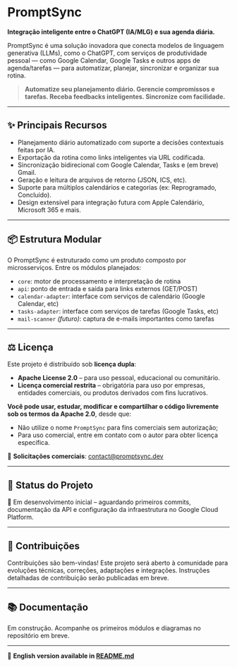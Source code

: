 # PromptSync

**Integração inteligente entre o ChatGPT (IA/MLG) e sua agenda diária.**

PromptSync é uma solução inovadora que conecta modelos de linguagem generativa (LLMs), como o ChatGPT, com serviços de produtividade pessoal — como Google Calendar, Google Tasks e outros apps de agenda/tarefas — para automatizar, planejar, sincronizar e organizar sua rotina.

> **Automatize seu planejamento diário. Gerencie compromissos e tarefas. Receba feedbacks inteligentes. Sincronize com facilidade.**

---

## ✨ Principais Recursos

- Planejamento diário automatizado com suporte a decisões contextuais feitas por IA.
- Exportação da rotina como links inteligentes via URL codificada.
- Sincronização bidirecional com Google Calendar, Tasks e (em breve) Gmail.
- Geração e leitura de arquivos de retorno (JSON, ICS, etc).
- Suporte para múltiplos calendários e categorias (ex: Reprogramado, Concluído).
- Design extensível para integração futura com Apple Calendário, Microsoft 365 e mais.

---

## 📦 Estrutura Modular

O PromptSync é estruturado como um produto composto por microsserviços. Entre os módulos planejados:

- `core`: motor de processamento e interpretação de rotina
- `api`: ponto de entrada e saída para links externos (GET/POST)
- `calendar-adapter`: interface com serviços de calendário (Google Calendar, etc)
- `tasks-adapter`: interface com serviços de tarefas (Google Tasks, etc)
- `mail-scanner` *(futuro)*: captura de e-mails importantes como tarefas

---

## ⚖️ Licença

Este projeto é distribuído sob **licença dupla**:

- **Apache License 2.0** – para uso pessoal, educacional ou comunitário.
- **Licença comercial restrita** – obrigatória para uso por empresas, entidades comerciais, ou produtos derivados com fins lucrativos.

**Você pode usar, estudar, modificar e compartilhar o código livremente sob os termos da Apache 2.0**, desde que:
- Não utilize o nome `PromptSync` para fins comerciais sem autorização;
- Para uso comercial, entre em contato com o autor para obter licença específica.

📩 **Solicitações comerciais**: [contact@promptsync.dev](mailto:contact@promptsync.dev)

---

## 🚧 Status do Projeto

🚀 Em desenvolvimento inicial – aguardando primeiros commits, documentação da API e configuração da infraestrutura no Google Cloud Platform.

---

## 📌 Contribuições

Contribuições são bem-vindas! Este projeto será aberto à comunidade para evoluções técnicas, correções, adaptações e integrações. Instruções detalhadas de contribuição serão publicadas em breve.

---

## 📚 Documentação

Em construção. Acompanhe os primeiros módulos e diagramas no repositório em breve.

---

📖 **English version available in [README.md](./README.md)**
